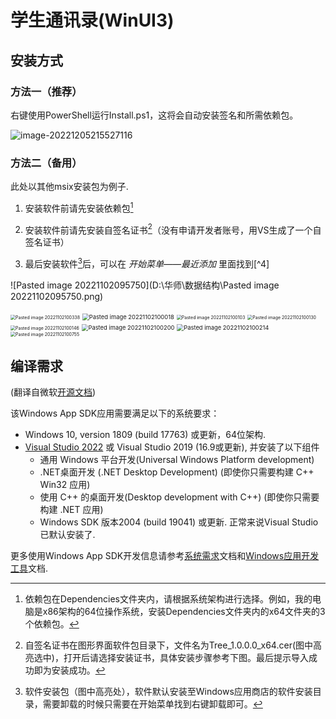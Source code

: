 # 学生通讯录(WinUI3)

## 安装方式

### 方法一（推荐）

右键使用PowerShell运行Install.ps1，这将会自动安装签名和所需依赖包。

![image-20221205215527116](C:\Users\82135\AppData\Roaming\Typora\typora-user-images\image-20221205215527116.png)

### 方法二（备用）

此处以其他msix安装包为例子.

1. 安装软件前请先安装依赖包[^1]

2. 安装软件前请先安装自签名证书[^2]（没有申请开发者账号，用VS生成了一个自签名证书）

3. 最后安装软件[^3]后，可以在 *开始菜单——最近添加* 里面找到[^4]

   

[^1]: 依赖包在Dependencies文件夹内，请根据系统架构进行选择。例如，我的电脑是x86架构的64位操作系统，安装Dependencies文件夹内的x64文件夹的3个依赖包。

![Pasted image 20221102095750](D:\华师\数据结构\Pasted image 20221102095750.png)

[^2]: 自签名证书在图形界面软件包目录下，文件名为Tree_1.0.0.0_x64.cer(图中高亮选中)，打开后请选择安装证书，具体安装步骤参考下图。最后提示导入成功即为安装成功。

<img src="D:\华师\数据结构\Pasted image 20221102100338.png" alt="Pasted image 20221102100338" style="zoom:50%;" />

<img src="D:\华师\数据结构\Pasted image 20221102100018.png" alt="Pasted image 20221102100018" style="zoom:67%;" />

<img src="D:\华师\数据结构\Pasted image 20221102100103.png" alt="Pasted image 20221102100103" style="zoom:50%;" />

<img src="D:\华师\数据结构\Pasted image 20221102100130.png" alt="Pasted image 20221102100130" style="zoom:50%;" />

<img src="D:\华师\数据结构\Pasted image 20221102100146.png" alt="Pasted image 20221102100146" style="zoom:50%;" />

<img src="D:\华师\数据结构\Pasted image 20221102100200.png" alt="Pasted image 20221102100200" style="zoom:67%;" />

<img src="D:\华师\数据结构\Pasted image 20221102100214.png" alt="Pasted image 20221102100214" style="zoom:67%;" />

[^3]: 软件安装包（图中高亮处），软件默认安装至Windows应用商店的软件安装目录，需要卸载的时候只需要在开始菜单找到右键卸载即可。

<img src="D:\华师\数据结构\Pasted image 20221102100755.png" alt="Pasted image 20221102100755" style="zoom:50%;" />



## 编译需求

(翻译自微软[开源文档](https://github.com/microsoft/WindowsAppSDK-Samples/blob/main/README.md))

该Windows App SDK应用需要满足以下的系统要求：

- Windows 10, version 1809 (build 17763) 或更新，64位架构.
- [Visual Studio 2022](https://visualstudio.microsoft.com/downloads/) 或 Visual Studio 2019 (16.9或更新), 并安装了以下组件
  - 通用 Windows 平台开发(Universal Windows Platform development)
  - .NET桌面开发 (.NET Desktop Development) (即使你只需要构建 C++ Win32 应用)
  - 使用 C++ 的桌面开发(Desktop development with C++) (即使你只需要构建 .NET 应用)
  - Windows SDK 版本2004 (build 19041) 或更新. 正常来说Visual Studio已默认安装了.

更多使用Windows App SDK开发信息请参考[系统需求]((https://docs.microsoft.com/windows/apps/windows-app-sdk/system-requirements) )文档和[Windows应用开发工具](https://docs.microsoft.com/windows/apps/windows-app-sdk/set-up-your-development-environment)文档.